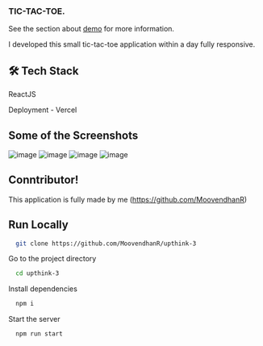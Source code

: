 ### TIC-TAC-TOE.

See the section about [demo](https://upthink-tictactoe.vercel.app/) for more information.



I developed this small tic-tac-toe application  within a day fully responsive.


## 🛠 Tech Stack <br/>
ReactJS<br/>

Deployment - Vercel<br/>


## Some of the Screenshots
![image](https://user-images.githubusercontent.com/87975437/226188473-9edc1796-c8c9-4c25-9469-059f01d128cc.png)
![image](https://user-images.githubusercontent.com/87975437/226188476-147c79a3-a79b-4d63-9e51-f9ccf8693a67.png)
![image](https://user-images.githubusercontent.com/87975437/226188480-b5d4f4f5-7655-494f-bda8-15f328c919eb.png)
![image](https://user-images.githubusercontent.com/87975437/226188482-c018781e-dfb7-4014-8413-5ea4986f428b.png)


## Conntributor!

This application is fully made by me 
(https://github.com/MoovendhanR)

## Run Locally

```bash
  git clone https://github.com/MoovendhanR/upthink-3
```

Go to the project directory

```bash
  cd upthink-3
```

Install dependencies

```bash
  npm i
```

Start the server

```bash
  npm run start
```






